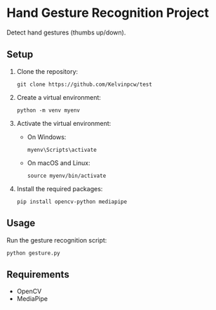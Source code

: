 # Hand Gesture Recognition Project

Detect hand gestures (thumbs up/down).

## Setup

1. Clone the repository:
   ```
   git clone https://github.com/Kelvinpcw/test
   ```

2. Create a virtual environment:
   ```
   python -m venv myenv
   ```

3. Activate the virtual environment:
   - On Windows:
     ```
     myenv\Scripts\activate
     ```
   - On macOS and Linux:
     ```
     source myenv/bin/activate
     ```

4. Install the required packages:
   ```
   pip install opencv-python mediapipe
   ```

## Usage

Run the gesture recognition script:
```
python gesture.py
```

## Requirements

- OpenCV
- MediaPipe